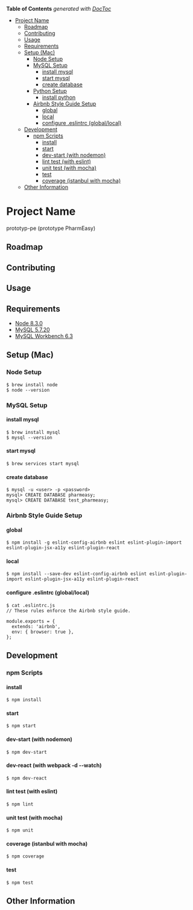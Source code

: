 <!-- START doctoc generated TOC please keep comment here to allow auto update -->
<!-- DON'T EDIT THIS SECTION, INSTEAD RE-RUN doctoc TO UPDATE -->
**Table of Contents**  *generated with [DocToc](https://github.com/thlorenz/doctoc)*

- [Project Name](#project-name)
  - [Roadmap](#roadmap)
  - [Contributing](#contributing)
  - [Usage](#usage)
  - [Requirements](#requirements)
  - [Setup (Mac)](#setup-mac)
    - [Node Setup](#node-setup)
    - [MySQL Setup](#mysql-setup)
      - [install mysql](#install-mysql)
      - [start mysql](#start-mysql)
      - [create database](#create-database)
    - [Python Setup](#python-setup)
      - [install python](#install-python)
    - [Airbnb Style Guide Setup](#airbnb-style-guide-setup)
      - [global](#global)
      - [local](#local)
      - [configure .eslintrc (global/local)](#configure-eslintrc-globallocal)
  - [Development](#development)
    - [npm Scripts](#npm-scripts)
      - [install](#install)
      - [start](#start)
      - [dev-start (with nodemon)](#dev-start-with-nodemon)
      - [lint test (with eslint)](#lint-test-with-eslint)
      - [unit test (with mocha)](#unit-test-with-mocha)
      - [test](#test)
      - [coverage (istanbul with mocha)](#coverage-istanbul-with-mocha)
  - [Other Information](#other-information)

<!-- END doctoc generated TOC please keep comment here to allow auto update -->

# Project Name

prototyp-pe (prototype PharmEasy)

## Roadmap

## Contributing

## Usage

## Requirements

- [Node 8.3.0](https://www.npmjs.com/package/node)
- [MySQL 5.7.20](https://www.mysql.com/)
- [MySQL Workbench 6.3](https://www.mysql.com/products/workbench/)

## Setup (Mac)

### Node Setup
```
$ brew install node
$ node --version
```

### MySQL Setup
#### install mysql
```
$ brew install mysql
$ mysql --version
```

#### start mysql
```
$ brew services start mysql
```

#### create database
```
$ mysql -u <user> -p <password>
mysql> CREATE DATABASE pharmeasy;
mysql> CREATE DATABASE test_pharmeasy;
```

### Airbnb Style Guide Setup

#### global
```
$ npm install -g eslint-config-airbnb eslint eslint-plugin-import eslint-plugin-jsx-a11y eslint-plugin-react
```

#### local
```
$ npm install --save-dev eslint-config-airbnb eslint eslint-plugin-import eslint-plugin-jsx-a11y eslint-plugin-react
```

#### configure .eslintrc (global/local)
```
$ cat .eslintrc.js
// These rules enforce the Airbnb style guide.

module.exports = {
  extends: 'airbnb',
  env: { browser: true },
};
```

## Development

### npm Scripts

#### install
```
$ npm install
```

#### start
```
$ npm start
```

#### dev-start (with nodemon)
```
$ npm dev-start
```

#### dev-react (with webpack -d --watch)
```
$ npm dev-react
```

#### lint test (with eslint)
```
$ npm lint
```

#### unit test (with mocha)
```
$ npm unit
```

#### coverage (istanbul with mocha)
```
$ npm coverage
```

#### test
```
$ npm test
```

## Other Information
